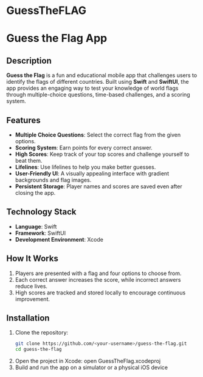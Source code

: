 # GuessTheFLAG
# Guess the Flag App  

## Description  
**Guess the Flag** is a fun and educational mobile app that challenges users to identify the flags of different countries. Built using **Swift** and **SwiftUI**, the app provides an engaging way to test your knowledge of world flags through multiple-choice questions, time-based challenges, and a scoring system.  

## Features  
- **Multiple Choice Questions**: Select the correct flag from the given options.  
- **Scoring System**: Earn points for every correct answer.   
- **High Scores**: Keep track of your top scores and challenge yourself to beat them.  
- **Lifelines**: Use lifelines to help you make better guesses.   
- **User-Friendly UI**: A visually appealing interface with gradient backgrounds and flag images.  
- **Persistent Storage**: Player names and scores are saved even after closing the app.  

## Technology Stack  
- **Language**: Swift  
- **Framework**: SwiftUI  
- **Development Environment**: Xcode  

## How It Works  
1. Players are presented with a flag and four options to choose from.  
2. Each correct answer increases the score, while incorrect answers reduce lives.   
3. High scores are tracked and stored locally to encourage continuous improvement.  

## Installation  
1. Clone the repository:  
   ```bash  
   git clone https://github.com/<your-username>/guess-the-flag.git
   cd guess-the-flag
2. Open the project in Xcode: 
open GuessTheFlag.xcodeproj
3. Build and run the app on a simulator or a physical iOS device

